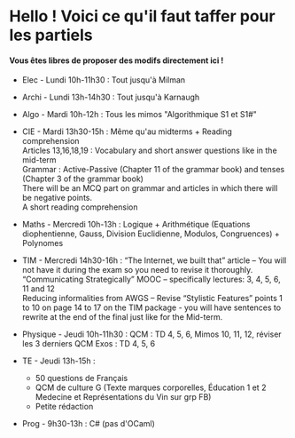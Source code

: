 # Hello ! Voici ce qu'il faut taffer pour les partiels
#### Vous êtes libres de proposer des modifs directement ici !

  
* Elec - Lundi 10h-11h30 : Tout jusqu'à Milman
* Archi - Lundi 13h-14h30 : Tout jusqu'à Karnaugh
  
* Algo - Mardi 10h-12h : Tous les mimos "Algorithmique S1 et S1#"
* CIE - Mardi 13h30-15h : Même qu'au midterms + Reading comprehension  
        Articles 13,16,18,19 : Vocabulary and short answer questions like in the mid-term  
        Grammar : Active-Passive (Chapter 11 of the grammar book) and tenses (Chapter 3 of the grammar book)  
        There will be an MCQ part on grammar and articles in which there will be negative points.  
        A short reading comprehension
  
* Maths - Mercredi 10h-13h : Logique + Arithmétique (Equations diophentienne, Gauss, Division Euclidienne, Modulos, Congruences) + Polynomes
* TIM - Mercredi 14h30-16h : “The Internet, we built that” article – You will not have it during the exam so you need to revise                              it thoroughly.  
         “Communicating Strategically” MOOC – specifically lectures: 3, 4, 5, 6, 11 and 12  
         Reducing informalities from AWGS – Revise “Stylistic Features” points 1 to 10 on page 14 to 17 on the TIM package -            you will have sentences to rewrite at the end of the final just like for the Mid-term.
  
* Physique - Jeudi 10h-11h30 : QCM : TD 4, 5, 6, Mimos 10, 11, 12, réviser les 3 derniers QCM
                               Exos : TD 4, 5, 6
* TE - Jeudi 13h-15h :
  + 50 questions de Français
  + QCM de culture G (Texte marques corporelles, Éducation 1 et 2 Medecine et Représentations du Vin sur grp FB)
  + Petite rédaction
    
* Prog - 9h30-13h : C# (pas d'OCaml)
